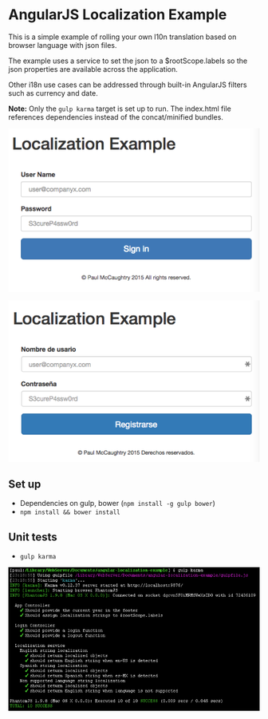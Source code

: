 # AngularJS Localization Example
This is a simple example of rolling your own l10n translation based on browser language with json files.

The example uses a service to set the json to a $rootScope.labels so the json properties are available across the application.

Other i18n use cases can be addressed through built-in AngularJS filters such as currency and date.

**Note:** Only the `gulp karma` target is set up to run. The index.html file references dependencies instead of the concat/minified bundles.

![English Login Screen](screenshots/login-english.png?raw=true "English Login Screen")

![Spanish Login Screen](screenshots/login-spanish.png?raw=true "Spanish Login Screen")

## Set up

- Dependencies on gulp, bower (`npm install -g gulp bower`)
- `npm install && bower install`

## Unit tests

- `gulp karma`

![Output from gulp karma](screenshots/unit-tests.png?raw=true "Unit Tests")
